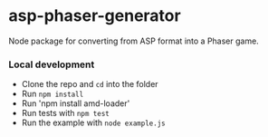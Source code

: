# asp-phaser-generator

Node package for converting from ASP format into a Phaser game.

### Local development

- Clone the repo and `cd` into the folder
- Run `npm install`
- Run 'npm install amd-loader'
- Run tests with `npm test`
- Run the example with `node example.js`


